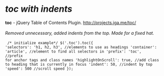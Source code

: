 # <i>toc with indents</i><br>
<b>toc</b> - jQuery Table of Contents Plugin. http://projects.jga.me/toc/<br><br>
<em>Removed unnecessary, added indents from the top. Made for a fixed hat.</em>
<br><br>
<code>
/* initialize example*/
$('.toc').toc({
   'selectors': 'h1, h2, h3', //elements to use as headings
   'container': 'article', //element to find all selectors in
   'prefix': 'toc', //prefix for anchor tags and class names
   'highlightOnScroll': true, //add class to heading that is currently in focus
   'indent': 50, //indent by top
   'speed': 500 //scroll speed
});
</code>
